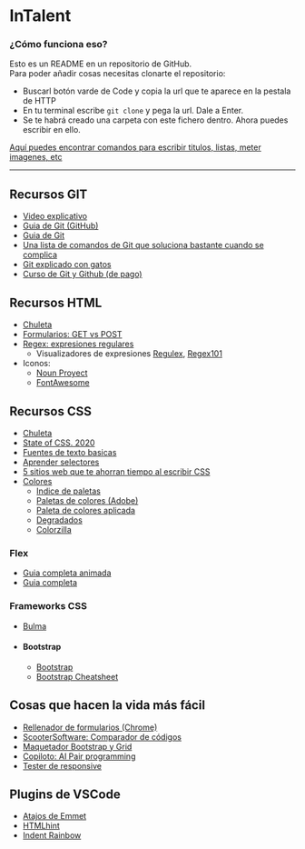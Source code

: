 # InTalent

### ¿Cómo funciona eso?
Esto es un README en un repositorio de GitHub. <br>
Para poder añadir cosas necesitas clonarte el repositorio:
- Buscarl botón varde de Code y copia la url que te aparece en la pestala de HTTP
- En tu terminal escribe `git clone` y pega la url. Dale a Enter.
- Se te habrá creado una carpeta con este fichero dentro. Ahora puedes escribir en ello.

[Aquí puedes encontrar comandos para escribir titulos, listas, meter imagenes, etc](https://docs.github.com/en/github/writing-on-github/getting-started-with-writing-and-formatting-on-github/basic-writing-and-formatting-syntax)

---

## Recursos GIT
- [Video explicativo](https://www.youtube.com/watch?v=HiXLkL42tMU&t=1239s&ab_channel=Fazt)
- [Guia de Git (GitHub)](https://www.youtube.com/githubguides)
- [Guia de Git](https://rogerdudler.github.io/git-guide/index.es.html)
- [Una lista de comandos de Git que soluciona bastante cuando se complica](https://gitexplorer.com/)
- [Git explicado con gatos](https://girliemac.com/blog/2017/12/26/git-purr/)
- [Curso de Git y Github (de pago)](https://platzi.com/cursos/git-github/)

## Recursos HTML
- [Chuleta](https://codeburst.io/the-complete-html-cheat-sheet-751fdae2480c)
- [Formularios: GET vs POST](https://pc-solucion.es/2018/06/06/diferencias-entre-el-metodo-get-y-post/#:~:text=1%20Tabla%20Comparativa%202[…]ET%20a%C3%B1ade%20los%20datos%20a%20)
- [Regex: expresiones regulares](https://github.com/ziishaned/learn-regex/blob/master/translations/README-es.md)
  - Visualizadores de expresiones [Regulex](https://jex.im/regulex/#!flags=&re=%5E(a%7Cb)*%3F%24), [Regex101](https://regex101.com/)
- Iconos:
  - [Noun Proyect](https://thenounproject.com/)
  - [FontAwesome](https://fontawesome.com/)

## Recursos CSS
- [Chuleta](http://w3.unpocodetodo.info/css3/chuletacss3.php)
- [State of CSS. 2020](https://2020.stateofcss.com/en-US/report/)
- [Fuentes de texto basicas](https://www.w3.org/Style/Examples/007/fonts.en.html)
- [Aprender selectores](https://flukeout.github.io/)
- [5 sitios web que te ahorran tiempo al escribir CSS](https://www.linkedin.com/posts/santiagomiserere_recruitmentagencyok-programacion-developer-activity-6859123501912084480-nq_f/)
- [Colores](https://htmlcolorcodes.com/es/)
  - [Indice de paletas](https://www.begoromero.com/combinacion-paleta-de-colores-para-diseno-web/)
  - [Paletas de colores (Adobe)](https://color.adobe.com/es/create/color-wheel)
  - [Paleta de colores aplicada](https://color.cloudflare.design/)
  - [Degradados](https://cssgradient.io/)
  - [Colorzilla](https://chrome.google.com/webstore/detail/colorzilla/bhlhnicpbhignbdhedgjhgdocnmhomnp?hl=ca)
### Flex
- [Guia completa animada](https://www.youtube.com/watch?v=EVBlLkfh2V0&ab_channel=VidaMRR-Dise%C3%B1oydesarrolloweb)
- [Guia completa](https://css-tricks.com/snippets/css/a-guide-to-flexbox/)
### Frameworks CSS
- [Bulma](https://bulma.io/)
- #### Bootstrap
   - [Bootstrap](https://getbootstrap.com/)
   - [Bootstrap Cheatsheet](https://hackerthemes.com/bootstrap-cheatsheet/)

## Cosas que hacen la vida más fácil
- [Rellenador de formularios (Chrome)](https://chrome.google.com/webstore/detail/fake-filler/bnjjngeaknajbdcgpfkgnonkmififhfo?hl=es)
- [ScooterSoftware: Comparador de códigos](https://www.scootersoftware.com/)
- [Maquetador Bootstrap y Grid](https://layoutit.com/)
- [Copiloto: AI Pair programming](https://copilot.github.com/)
- [Tester de responsive](https://chrome.google.com/webstore/detail/responsive-viewer/inmopeiepgfljkpkidclfgbgbmfcennb)

## Plugins de VSCode
- [Atajos de Emmet](https://docs.emmet.io/cheat-sheet/)
- [HTMLhint](https://github.com/Microsoft/vscode-htmlhint)
- [Indent Rainbow](https://github.com/oderwat/vscode-indent-rainbow)
